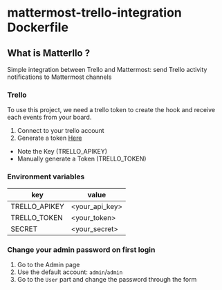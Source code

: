 # mattermost-trello-integration Dockerfile

## What is Matterllo ?

Simple integration between Trello and Mattermost: send Trello activity notifications to Mattermost channels

### Trello 
To use this project, we need a trello token to create the hook and receive each events from your board.

1. Connect to your trello account
2. Generate a token [Here](https://trello.com/app-key)
 * Note the Key (TRELLO_APIKEY)
 * Manually generate a Token (TRELLO_TOKEN)

### Environment variables
| key           | value             |
|---------------|-------------------|
| TRELLO_APIKEY | \<your_api_key>   |
| TRELLO_TOKEN  | \<your_token>     |
| SECRET        | \<your_secret>    |


### Change your admin password on first login

1. Go to the Admin page
2. Use the default account: `admin`/`admin`
3. Go to the `User` part and change the password through the form
